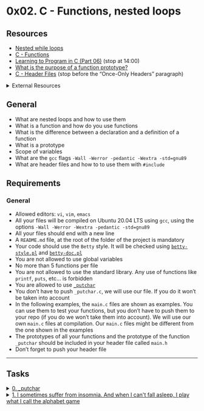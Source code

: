 # 0x02. C - Functions, nested loops


## Resources

- [Nested while loops](https://www.youtube.com/watch?v=Z3iGeQ1gIss)
- [C - Functions](http://www.tutorialspoint.com/cprogramming/c_functions.htm)
- [Learning to Program in C (Part 06)](https://www.youtube.com/watch?v=qMlnFwYdqIw) (stop at 14:00)
- [What is the purpose of a function prototype?](https://www.geeksforgeeks.org/what-is-the-purpose-of-a-function-prototype/)
- [C - Header Files](https://www.tutorialspoint.com/cprogramming/c_header_files.htm) (stop before the “Once-Only Headers” paragraph)

<details>
<summary>External Resources</summary><br>

- [Hedaya C++ Functions - Lectures](https://youtube.com/playlist?list=PLBkwGJXcrCATmqJ-xKYBtZIoMTVpHz6p7)

</details>

## General

- What are nested loops and how to use them
- What is a function and how do you use functions
- What is the difference between a declaration and a definition of a function
- What is a prototype
- Scope of variables
- What are the `gcc` flags `-Wall -Werror -pedantic -Wextra -std=gnu89`
- What are header files and how to to use them with `#include`

## Requirements

### General

- Allowed editors: `vi`, `vim`, `emacs`
- All your files will be compiled on Ubuntu 20.04 LTS using `gcc`, using the options `-Wall -Werror -Wextra -pedantic -std=gnu89`
- All your files should end with a new line
- A `README.md` file, at the root of the folder of the project is mandatory
- Your code should use the `Betty` style. It will be checked using [`betty-style.pl`](https://github.com/holbertonschool/Betty/blob/master/betty-style.pl) and [`betty-doc.pl`](https://github.com/holbertonschool/Betty/blob/master/betty-doc.pl)
- You are not allowed to use global variables
- No more than 5 functions per file
- You are not allowed to use the standard library. Any use of functions like `printf`, `puts`, etc… is forbidden
- You are allowed to use [`_putchar`](https://github.com/holbertonschool/_putchar.c/blob/master/_putchar.c)
- You don’t have to push `_putchar.c`, we will use our file. If you do it won’t be taken into account
- In the following examples, the `main.c` files are shown as examples. You can use them to test your functions, but you don’t have to push them to your repo (if you do we won’t take them into account). We will use our own `main.c` files at compilation. Our `main.c` files might be different from the one shown in the examples
- The prototypes of all your functions and the prototype of the function `_putchar` should be included in your header file called `main.h`
- Don’t forget to push your header file

---

## Tasks

<details>
<summary><a href="./0-putchar.c">0. _putchar</a></summary><br>

Write a program that prints `_putchar`, followed by a new line.

- The program should return `0`

```bash
julien@ubuntu:~/0x02$  gcc -Wall -pedantic -Werror -Wextra -std=gnu89 _putchar.c 0-putchar.c -o 0-putchar
julien@ubuntu:~/0x02$ ./0-putchar 
_putchar
julien@ubuntu:~/0x02$ 
```
</details>

<details>
<summary><a href="./1-alphabet.c">1. I sometimes suffer from insomnia. And when I can't fall asleep, I play what I call the alphabet game</a></summary><br>

Write a function that prints the alphabet, in lowercase, followed by a new line.

- Prototype: `void print_alphabet(void);`
- You can only use `_putchar` twice in your code

```bash
julien@ubuntu:~/0x02$ cat 1-main.c
#include "main.h"

/**
 * main - check the code
 *
 * Return: Always 0.
 */
int main(void)
{
    print_alphabet();
    return (0);
}
julien@ubuntu:~/0x02$ gcc -Wall -pedantic -Werror -Wextra -std=gnu89 _putchar.c 1-main.c 1-alphabet.c -o 1-alphabet
julien@ubuntu:~/0x02$ ./1-alphabet 
abcdefghijklmnopqrstuvwxyz
julien@ubuntu:~/0x02$
```

</details>